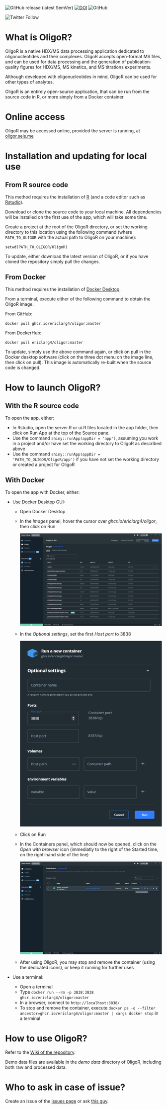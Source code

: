 ![GitHub release (latest SemVer)](https://img.shields.io/github/v/release/EricLarG4/OligoR)
[![DOI](https://zenodo.org/badge/261233310.svg)](https://zenodo.org/badge/latestdoi/261233310)
![GitHub](https://img.shields.io/github/license/EricLarG4/OligoR)

![Twitter Follow](https://img.shields.io/twitter/follow/EricLarG4)

# What is OligoR?

OligoR is a native HDX/MS data processing application dedicated to oligonucleotides and their complexes. OligoR accepts open-format MS files, and can be used for data processing and the generation of publication-quality figures for HDX/MS, MS kinetics, and MS titrations experiments.

Although developed with oligonucleotides in mind, OligoR can be used for other types of analytes.

OligoR is an entirely open-source application, that can be run from the source code in R, or more simply from a Docker container.

# Online access

OligoR may be accessed online, provided the server is running, at [oligor.seis.me](https://3f9e-147-210-67-149.eu.ngrok.io/)

# Installation and updating for local use

## From R source code

This method requires the installation of [R](https://cran.r-project.org/bin/windows/base/) (and a code editor such as [Rstudio](https://www.rstudio.com/products/rstudio/download/#download)).

Download or clone the source code to your local machine. All dependencies will be installed on the first use of the app, which will take some time.

Create a project at the root of the OligoR directory, or set the working directory to this location using the following command (where `PATH_TO_OLIGOR` with the actual path to OligoR on your machine):

    setwd(PATH_TO_OLIGOR/OligoR)

To update, either download the latest version of OligoR, or if you have cloned the repository simply pull the changes.

## From Docker

This method requires the installation of [Docker Desktop](https://docs.docker.com/get-docker/).

From a terminal, execute either of the following command to obtain the OligoR image.

From GitHub:

    docker pull ghcr.io/ericlarg4/oligor:master
    
From DockerHub:
    
    docker pull ericlarg4/oligor:master

To update, simply use the above command again, or click on pull in the Docker desktop software (click on the three dot menu on the image line, then click on pull). This image is automatically re-built when the source code is changed.

# How to launch OligoR?

## With the R source code

To open the app, either:

-   In Rstudio, open the server.R or ui.R files located in the app folder, then click on Run App at the top of the Source pane.
-   Use the command `shiny::runApp(appDir = 'app')`, assuming you work in a project and/or have set the working directory to OligoR as described above
-   Use the command `shiny::runApp(appDir = 'PATH_TO_OLIGOR/OligoR/app')` if you have not set the working directory or created a project for OligoR

## With Docker

To open the app with Docker, either:

-   Use Docker Desktop GUI:

    -   Open Docker Desktop

    -   In the *Images* panel, hover the cursor over *ghcr.io/ericlarg4/oligor*, then click on Run

        ![Docker Images panel](resources/Docker_images.png)

    -   In the *Optional settings*, set the first *Host port* to 3838

        ![Docker container optional settings](resources/Docker_settings.png)

    -   Click on Run

    -   In the Containers panel, which should now be opened, click on the *Open with browser* icon (immediatly to the right of the Started time, on the right-hand side of the line)

        ![Opening OligoR in the browser from the Containers panel](resources/Docker_running.PNG)

    -   After using OligoR, you may stop and remove the container (using the dedicated icons), or keep it running for further uses

-   Use a terminal:

    -   Open a terminal
    -   Type `docker run --rm -p 3838:3838 ghcr.io/ericlarg4/oligor:master`
    -   In a browser, connect to `http://localhost:3838/`
    -   To stop and remove the container, execute `docker ps -q --filter ancestor=ghcr.io/ericlarg4/oligor:master | xargs docker stop` in a terminal

# How to use OligoR?

Refer to the [Wiki of the repository](https://github.com/EricLarG4/OligoR/wiki).

Demo data files are available in the *demo data* directory of OligoR, including both raw and processed data.

# Who to ask in case of issue?

Create an issue of the [issues page](https://github.com/EricLarG4/OligoR/issues) or ask [this guy](mailto:e-deuteron@protonmail.com).
